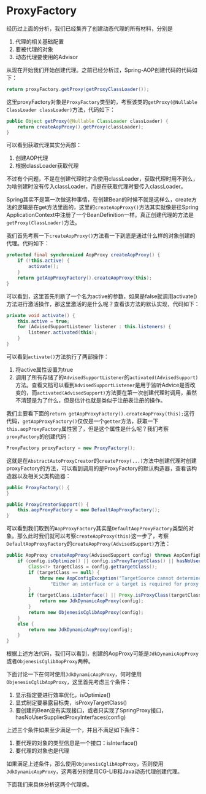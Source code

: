 # ProxyFactory

经历过上面的分析，我们已经集齐了创建动态代理的所有材料，分别是

1. 代理的相关基础配置
2. 要被代理的对象
3. 动态代理要使用的Advisor

从现在开始我们开始创建代理。之前已经分析过，Spring-AOP创建代码的代码如下：

```java
return proxyFactory.getProxy(getProxyClassLoader());
```

这里proxyFactory对象是`ProxyFactory`类型的，考察该类的`getProxy(@Nullable ClassLoader classLoader)`方法，代码如下：

```java
public Object getProxy(@Nullable ClassLoader classLoader) {
    return createAopProxy().getProxy(classLoader);
}
```

可以看到获取代理其实分两部：

1. 创建AOP代理
2. 根据classLoader获取代理

不过有个问题，不是在创建代理时才会使用classLoader，获取代理时用不到么，为啥创建时没有传入classLoader，而是在获取代理时要传入classLoader。

Spring其实不是第一次做这种事情，在创建Bean的时候不就是这样么，create方法的逻辑是在get方法里面的，这里的`createAopProxy()`方法其实就像是往Spring ApplicationContext中注册了一个BeanDefinition一样。真正创建代理的方法是`getProxy(ClassLoader)`方法。

我们首先考察一下`createAopProxy()`方法看一下到底是通过什么样的对象创建的代理。代码如下：

```java
protected final synchronized AopProxy createAopProxy() {
    if (!this.active) {
        activate();
    }
    return getAopProxyFactory().createAopProxy(this);
}
```

可以看到，这里首先判断了一个名为active的参数，如果是false就调用activate()方法进行激活操作，那这里激活的是什么呢？查看该方法的默认实现，代码如下：

```java
private void activate() {
    this.active = true;
    for (AdvisedSupportListener listener : this.listeners) {
        listener.activated(this);
    }
}
```

可以看到`activate()`方法执行了两部操作：

1. 将active属性设置为true
2. 调用了所有存储了的`AdvisedSupportListener`的`activated(AdvisedSupport)`方法。查看文档可以看到`AdvisedSupportListener`是用于监听Advice是否改变的，而`activated(AdvisedSupport)`方法要在第一次创建代理时调用，虽然不清楚是为了什么，但是估计也就是类似于注册表注册的操作。

我们主要看下面的`return getAopProxyFactory().createAopProxy(this);`这行代码，`getAopProxyFactory()`仅仅是一个`getter`方法，获取一下`this.aopProxyFactory`属性罢了，但是这个属性是什么呢？我们考察`proxyFactory`的创建代码：

```java
ProxyFactory proxyFactory = new ProxyFactory();
```

这就是在`AbstractAutoProxyCreator`的`createProxy(...)`方法中创建代理时创建proxyFactory的方法，可以看到调用的是ProxyFactory的默认构造器，查看该构造器以及相关父类构造器：

```java
public ProxyFactory() {
}

public ProxyCreatorSupport() {
    this.aopProxyFactory = new DefaultAopProxyFactory();
}
```

可以看到我们取到的`AopProxyFactory`其实是`DefaultAopProxyFactory`类型的对象。那么此时我们就可以考察`createAopProxy(this)`这一步了，考察`DefaultAopProxyFactory`的`createAopProxy(AdvisedSupport)`方法：

```java
public AopProxy createAopProxy(AdvisedSupport config) throws AopConfigException {
    if (config.isOptimize() || config.isProxyTargetClass() || hasNoUserSuppliedProxyInterfaces(config)) {
        Class<?> targetClass = config.getTargetClass();
        if (targetClass == null) {
            throw new AopConfigException("TargetSource cannot determine target class: " +
                "Either an interface or a target is required for proxy creation.");
        }
        if (targetClass.isInterface() || Proxy.isProxyClass(targetClass)) {
            return new JdkDynamicAopProxy(config);
        }
        return new ObjenesisCglibAopProxy(config);
    }
    else {
        return new JdkDynamicAopProxy(config);
    }
}
```

根据上述方法代码，我们可以看到，创建的AopProxy可能是`JdkDynamicAopProxy`或者`ObjenesisCglibAopProxy`两种。

下面讨论一下在何时使用`JdkDynamicAopProxy`，何时使用`ObjenesisCglibAopProxy`，这里首先考虑三个条件：

1. 显示指定要进行效率优化，isOptimize()
2. 显式制定要暴露目标类，isProxyTargetClass()
3. 要创建的Bean没有实现接口，或者只实现了SpringProxy接口，hasNoUserSuppliedProxyInterfaces(config)

上述三个条件如果至少满足一个，并且不满足如下条件：

1. 要代理的对象的类型信息是一个接口：isInterface()
2. 要代理的对象也是代理

如果满足上述条件，那么使用`ObjenesisCglibAopProxy`，否则使用`JdkDynamicAopProxy`，这两者分别使用CG-LIB和Java动态代理创建代理。

下面我们来具体分析这两个代理类。
